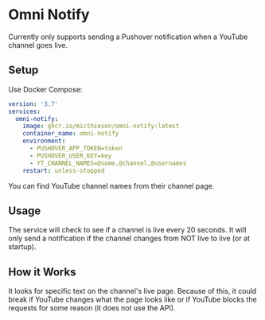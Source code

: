 # Omni Notify

Currently only supports sending a Pushover notification when a YouTube channel goes live.

## Setup

Use Docker Compose:

```yaml
version: '3.7'
services:
  omni-notify:
    image: ghcr.io/micthiesen/omni-notify:latest
    container_name: omni-notify
    environment:
      - PUSHOVER_APP_TOKEN=token
      - PUSHOVER_USER_KEY=key
      - YT_CHANNEL_NAMES=@some,@channel,@usernames
    restart: unless-stopped
```

You can find YouTube channel names from their channel page.

## Usage

The service will check to see if a channel is live every 20 seconds. It will only send a notification if the
channel changes from NOT live to live (or at startup).

## How it Works

It looks for specific text on the channel's live page. Because of this, it could break if YouTube changes what
the page looks like or if YouTube blocks the requests for some reason (it does not use the API).
